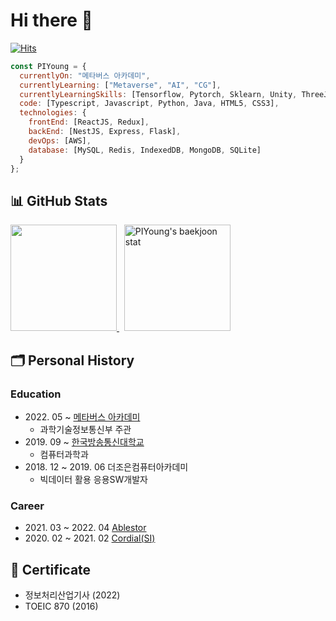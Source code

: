 <!-- # Hi there <img src="https://raw.githubusercontent.com/aemmadi/aemmadi/master/wave.gif" width="30px"> -->
# Hi there 🦊

[![Hits](https://hits.seeyoufarm.com/api/count/incr/badge.svg?url=https%3A%2F%2Fgithub.com%2FPIYoung&count_bg=%2379C83D&title_bg=%23555555&icon=&icon_color=%23E7E7E7&title=hits&edge_flat=false)](https://hits.seeyoufarm.com)

```javascript
const PIYoung = {
  currentlyOn: "메타버스 아카데미",
  currentlyLearning: ["Metaverse", "AI", "CG"],
  currentlyLearningSkills: [Tensorflow, Pytorch, Sklearn, Unity, ThreeJS],
  code: [Typescript, Javascript, Python, Java, HTML5, CSS3],
  technologies: {
    frontEnd: [ReactJS, Redux],
    backEnd: [NestJS, Express, Flask],
    devOps: [AWS],
    database: [MySQL, Redis, IndexedDB, MongoDB, SQLite]
  }
};
```

<!-- [![Skills](https://widget.realdeveloper.pro/api/top?stack=TypeScript,JavaScript,Python)](https://github.com/PIYoung) -->

## 📊 GitHub Stats

<div>
  <!-- p align="left">
    <a href="https://github.com/anuraghazra/github-readme-stats">
      <img width="450" align="center" src="https://github-readme-stats.vercel.app/api?username=PIYoung&theme=apprentice&show_icons=true&hide=issues" alt="PIYoung's github stats" />
    </a>
    &nbsp;
    <a href="https://github.com/anuraghazra/github-readme-stats">
      <img width="330" height="155" align="center" src="https://github-readme-stats.vercel.app/api/top-langs/?username=PIYoung&layout=compact&theme=apprentice" />     </a>
  </p -->
  <p align="left">
    <a href="https://git.io/streak-stats">
      <img height="170" src="http://github-readme-streak-stats.herokuapp.com?user=PIYoung&theme=tokyonight_duo&date_format=%5BY%20%5DM%20j" />
    </a>
    &nbsp;
    <a href="https://solved.ac/dlsdudg15">
      <img height="170" src="http://mazassumnida.wtf/api/v2/generate_badge?boj=dlsdudg15" alt="PIYoung's baekjoon stat" />
    </a>
  </p>
</div>

<!-- ## 🏆 GitHub Trophies -->

<!-- [![trophy](https://github-profile-trophy.vercel.app/?username=PIYoung&theme=juicyfresh&no-frame=true&row=1&margin-w=20&no-bg=true)](https://github.com/ryo-ma/github-profile-trophy) -->

<!--
## 💻 Baekjoon Algorithm

<p>
  <a href="https://solved.ac/dlsdudg15">
    <img align="center" src="http://mazassumnida.wtf/api/v2/generate_badge?boj=dlsdudg15" alt="PIYoung's baekjoon stat" />
  </a>
  &nbsp;
  <a href="https://solved.ac/dlsdudg15">
    <img align="center" src="http://mazandi.herokuapp.com/api?handle=dlsdudg15&theme=dark" alt="PIYoung's baekjoon stat" />
  </a>
</p>
-->

## 🗂 Personal History

### Education

- 2022\. 05 ~  [메타버스 아카데미](https://mtvs.kr)
  - 과학기술정보통신부 주관
  <!--
  - AI 1기
  - [팀 프로젝트](https://github.com/Boram3J)
  -->
- 2019\. 09 ~  [한국방송통신대학교](https://www.knou.ac.kr)
  - 컴퓨터과학과
- 2018\. 12 ~ 2019. 06 더조은컴퓨터아카데미
  - 빅데이터 활용 응용SW개발자

### Career

- 2021\. 03 ~ 2022. 04 [Ablestor](https://www.ablestor.com)
  <!--
  - 사내 솔루션 맘모스 Web FullStack(Electron<ReactJS>, NodeJS<express>) 개발
  - postfix(smtp), dovecot(imap, pop3), aws route53(mommoss.com) 활용한 메일서버 구축
  - 사내 솔루션 해바라기 BE(NestJS) 개발
  - 행복한 의사회 원격 진료용 웹사이트([Happy Doctor](https://happydoctor.kr)) FE(ReactJS) 개발
  - Reverse  engineering Synology NAS  LDAP API 및 문서화
  - 기술 블로그(Medium) 제작, [포스팅](https://medium.com/@ablestor2014/sessionstorage-%ED%83%AD-%EA%B0%84-%EB%8D%B0%EC%9D%B4%ED%84%B0-%EC%A0%84%EC%86%A1-b12087d30bff)
  -->
- 2020\. 02 ~ 2021. 02 [Cordial(SI)](https://www.cordial.co.kr)
  <!--
  - 사내 솔루션(GW) 전자문서관리(EDM) 고도화
  - 대외경제정책연구원, Legacy groupware vesion upgrade
  - 정보통신정책연구원, Legacy groupware renewal
  - 롯데카드, Mobile MDM supprot
  - 부산관광공사, External e-mail ack recieve
  - 대신증권, Community 기능 추가 구축
  - 하이트진로, Smart office interface renewal
  -->

## 📜 Certificate
  - 정보처리산업기사 (2022)
  - TOEIC 870 (2016)

